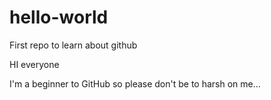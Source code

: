 # hello-world
First repo to learn about github

HI everyone

I'm a beginner to GitHub so please don't be to harsh on me...
